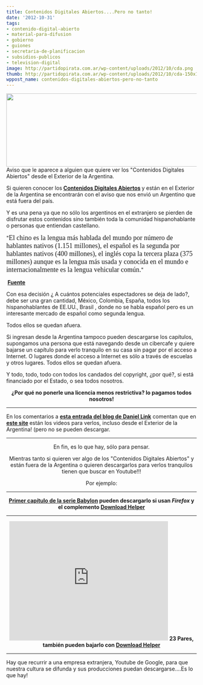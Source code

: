 ```yaml
---
title: Contenidos Digitales Abiertos....Pero no tanto!
date: '2012-10-31'
tags:
- contenido-digital-abierto
- material-para-difusion
- gobierno
- guiones
- secretaria-de-planificacion
- subsidios-publicos
- television-digital
image: http://partidopirata.com.ar/wp-content/uploads/2012/10/cda.png
thumb: http://partidopirata.com.ar/wp-content/uploads/2012/10/cda-150x150.png
wppost_name: contenidos-digitales-abiertos-pero-no-tanto
---
```


<a href="http://partidopirata.com.ar/wp-content/uploads/2012/10/cda.png"><img class="size-large wp-image-7163" title="cda" src="http://partidopirata.com.ar/wp-content/uploads/2012/10/cda-1024x319.png" alt="" width="620" height="193" /></a> Aviso que le aparece a alguien que quiere ver los "Contenidos Digitales Abiertos" desde el Exterior de la Argentina.


Si quieren conocer los<strong> <a href="http://cda.gob.ar/" target="_blank">Contenidos Digitales Abiertos</a> </strong>y están en el Exterior de la Argentina se encontrarán con el aviso que nos envió un Argentino que está fuera del país.

Y es una pena ya que no sólo los argentinos en el extranjero se pierden de disfrutar estos contenidos sino también toda la comunidad hispanohablante o personas que entiendan castellano.

"<span style="font-family: Times New Roman,Times,serif; font-size: large;">El chino es la lengua más hablada del mundo por número de hablantes nativos (1.151 millones), el español es la segunda por hablantes nativos (400 millones), el inglés copa la tercera plaza (375 millones) aunque es la lengua más usada y conocida en el mundo e internacionalmente es la lengua vehicular común.</span>"

<strong> <a href="http://www.fluvium.org/textos/cultura/cul794.htm" target="_blank">Fuente</a></strong>

Con esa decisión ¿ A cuántos potenciales espectadores se deja de lado?, debe ser una gran cantidad, México, Colombia, España, todos los hispanohablantes de EE.UU., Brasil , donde no se habla español pero es un interesante mercado de español como segunda lengua.

Todos ellos se quedan afuera.

Si ingresan desde la Argentina tampoco pueden descargarse los capítulos, supongamos una persona que está navegando desde un cibercafe y quiere bajarse un capítulo para verlo tranquilo en su casa sin pagar por el acceso a Internet. O lugares donde el acceso a Internet es sólo a través de escuelas y otros lugares. Todos ellos se quedan afuera.

Y todo, todo, todo con todos los candados del copyright, ¿por qué?, si está financiado por el Estado, o sea todos nosotros.
<p style="text-align: center;"><strong>¿Por qué no ponerle una licencia menos restrictiva? lo pagamos todos nosotros!</strong></p>


<hr />

En los comentarios a <strong><a href="http://linkillo.blogspot.com/2012/10/pirateria-vs-nac.html" target="_blank"> esta entrada del blog de Daniel Link</a></strong> comentan que en <strong><a href="http://test.cda.dcarsat.com.ar/" target="_blank">este site</a> </strong>están los videos para verlos, incluso desde el Exterior de la Argentina! (pero no se pueden descargar.

<hr />
<p style="text-align: center;">En fin, es lo que hay, sólo para pensar.</p>
<p style="text-align: center;">Mientras tanto si quieren ver algo de los "Contenidos Digitales Abiertos" y están fuera de la Argentina o quieren descargarlos para verlos tranquilos tienen que buscar en Youtube!!!</p>
<p style="text-align: center;">Por ejemplo:</p>


<hr />
<p style="text-align: center;"><strong><a href="http://www.youtube.com/watch?v=inGxEAzJrOg&amp;feature=share&amp;list=ULinGxEAzJrOg" target="_blank">Primer capítulo de la serie Babylon</a> pueden descargarlo si usan <em>Firefox</em> y el complemento <a href="https://addons.mozilla.org/es/firefox/addon/video-downloadhelper/" target="_blank">Download Helper</a></strong></p>


<hr />
<p style="text-align: center;"><iframe src="http://www.youtube.com/embed/yB9xh7dxgpM" frameborder="0" width="420" height="315"></iframe>
<strong>23 Pares, también pueden bajarlo con <a href="https://addons.mozilla.org/es/firefox/addon/video-downloadhelper/" target="_blank">Download Helper</a></strong></p>


<hr />

Hay que recurrir a una empresa extranjera, Youtube de Google, para que nuestra cultura se difunda y sus producciones puedan descargarse....Es lo que hay!

